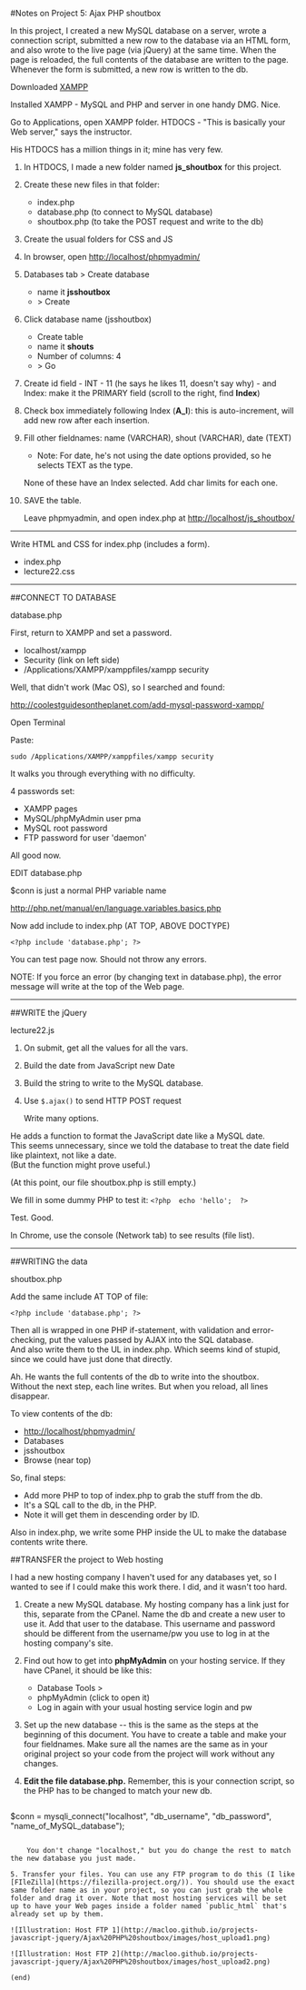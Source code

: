 #Notes on Project 5: Ajax PHP shoutbox

In this project, I created a new MySQL database on a server, wrote a connection script, submitted a new row to the database via an HTML form, and also wrote to the live page (via jQuery) at the same time. When the page is reloaded, the full contents of the database are written to the page. Whenever the form is submitted, a new row is written to the db.

Downloaded [XAMPP](https://www.apachefriends.org/index.html)

Installed XAMPP - MySQL and PHP and server in one handy DMG. Nice.

Go to Applications, open XAMPP folder.
HTDOCS - "This is basically your Web server," says the instructor.

His HTDOCS has a million things in it; mine has very few.

1. In HTDOCS, I made a new folder named **js_shoutbox** for this project.

2. Create these new files in that folder: 

    - index.php
    - database.php (to connect to MySQL database)
    - shoutbox.php (to take the POST request and write to the db)

3. Create the usual folders for CSS and JS

4. In browser, open <http://localhost/phpmyadmin/>

5. Databases tab &gt; Create database
    - name it **jsshoutbox**
    - &gt; Create

6. Click database name (jsshoutbox)
    - Create table
    - name it **shouts**
    - Number of columns: 4
    - &gt; Go

7. Create id field - INT - 11 (he says he likes 11, doesn't say why) - and 
   Index: make it the PRIMARY field (scroll to the right, find **Index**) 

8. Check box immediately following Index (**A_I**): this is auto-increment, will add new row after each insertion.

9. Fill other fieldnames: name (VARCHAR), shout (VARCHAR), date (TEXT)

    - Note: For date, he's not using the date options provided, so he selects TEXT as the type. 
   
    None of these have an Index selected. Add char limits for each one.

10. SAVE the table. 

    Leave phpmyadmin, and open index.php at <http://localhost/js_shoutbox/>

***
Write HTML and CSS for index.php (includes a form).

* index.php
* lecture22.css

***

##CONNECT TO DATABASE

database.php

First, return to XAMPP and set a password.

* localhost/xampp
* Security (link on left side)
* /Applications/XAMPP/xamppfiles/xampp security

Well, that didn't work (Mac OS), so I searched and found:

<http://coolestguidesontheplanet.com/add-mysql-password-xampp/>

Open Terminal

Paste:

```
sudo /Applications/XAMPP/xamppfiles/xampp security
```

It walks you through everything with no difficulty.

4 passwords set:

* XAMPP pages
* MySQL/phpMyAdmin user pma
* MySQL root password
* FTP password for user 'daemon'

All good now.


EDIT database.php

$conn is just a normal PHP variable name

<http://php.net/manual/en/language.variables.basics.php>

Now add include to index.php (AT TOP, ABOVE DOCTYPE) 

```
<?php include 'database.php'; ?>
```

You can test page now. Should not throw any errors. 

NOTE: If you force an error (by changing text in database.php), the error message will write at the top of the Web page.

***

##WRITE the jQuery

lecture22.js

1. On submit, get all the values for all the vars.
2. Build the date from JavaScript new Date
3. Build the string to write to the MySQL database. 
4. Use `$.ajax()` to send HTTP POST request

    Write many options.

He adds a function to format the JavaScript date like a MySQL date.  
This seems unnecessary, since we told the database to treat the date field like plaintext, not like a date.  
(But the function might prove useful.)

(At this point, our file shoutbox.php is still empty.)

We fill in some dummy PHP to test it:
`<?php  echo 'hello';  ?>`

Test. Good.

In Chrome, use the console (Network tab) to see results (file list).

***

##WRITING the data

shoutbox.php

Add the same include AT TOP of file: 

```
<?php include 'database.php'; ?>
```

Then all is wrapped in one PHP if-statement, with validation and 
error-checking, put the values passed by AJAX into the SQL database.  
And also write them to the UL in index.php. Which seems kind of 
stupid, since we could have just done that directly.

Ah. He wants the full contents of the db to write into the shoutbox.  
Without the next step, each line writes. But when you reload, all 
lines disappear. 

To view contents of the db: 

* <http://localhost/phpmyadmin/>
* Databases
* jsshoutbox
* Browse (near top)

So, final steps:

* Add more PHP to top of index.php to grab the stuff from the db.
* It's a SQL call to the db, in the PHP.
* Note it will get them in descending order by ID.

Also in index.php, we write some PHP inside the UL to make the database contents write there.

##TRANSFER the project to Web hosting

I had a new hosting company I haven't used for any databases yet, so I wanted to see if I could make this work there. I did, and it wasn't too hard.

1. Create a new MySQL database. My hosting company has a link just for this, separate from the CPanel. Name the db and create a new user to use it. Add that user to the database. This username and password should be different from the username/pw you use to log in at the hosting company's site. 

2. Find out how to get into **phpMyAdmin** on your hosting service. If they have CPanel, it should be like this:

    - Database Tools &gt;
    - phpMyAdmin (click to open it)
    - Log in again with your usual hosting service login and pw

3. Set up the new database -- this is the same as the steps at the beginning of this document. You have to create a table and make your four fieldnames. Make sure all the names are the same as in your original project so your code from the project will work without any changes.

4. **Edit the file database.php.** Remember, this is your connection script, so the PHP has to be changed to match your new db.

     ```
$conn = mysqli_connect("localhost", "db_username", "db_password", "name_of_MySQL_database");
```

    You don't change "localhost," but you do change the rest to match the new database you just made.

5. Transfer your files. You can use any FTP program to do this (I like [FIleZilla](https://filezilla-project.org/)). You should use the exact same folder name as in your project, so you can just grab the whole folder and drag it over. Note that most hosting services will be set up to have your Web pages inside a folder named `public_html` that's already set up by them.

![Illustration: Host FTP 1](http://macloo.github.io/projects-javascript-jquery/Ajax%20PHP%20shoutbox/images/host_upload1.png)

![Illustration: Host FTP 2](http://macloo.github.io/projects-javascript-jquery/Ajax%20PHP%20shoutbox/images/host_upload2.png)

(end)
